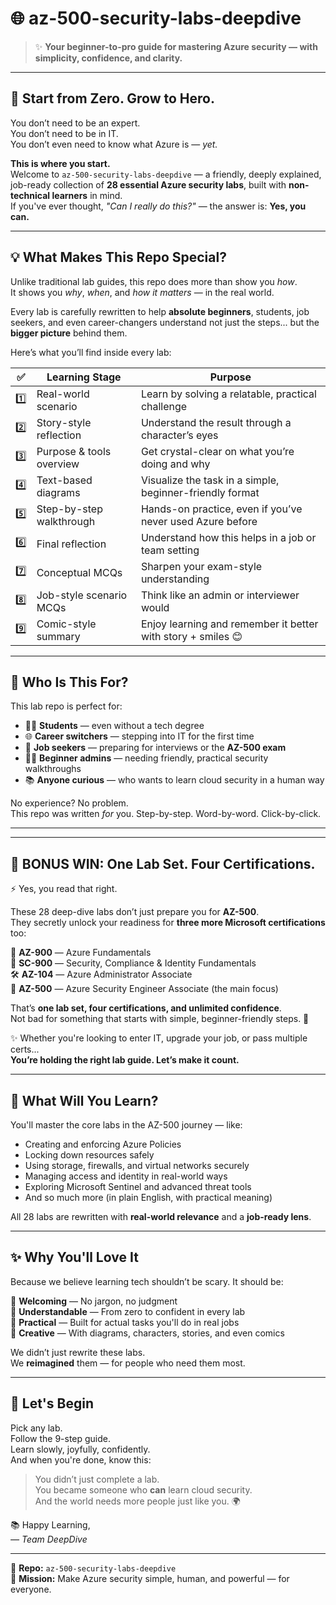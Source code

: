 # 🌐 az-500-security-labs-deepdive  
> ✨ **Your beginner-to-pro guide for mastering Azure security — with simplicity, confidence, and clarity.**

---

## 🌸 Start from Zero. Grow to Hero.

You don’t need to be an expert.  
You don’t need to be in IT.  
You don’t even need to know what Azure is — *yet.*

**This is where you start.**  
Welcome to `az-500-security-labs-deepdive` — a friendly, deeply explained, job-ready collection of **28 essential Azure security labs**, built with **non-technical learners** in mind.  
If you've ever thought, _"Can I really do this?"_ — the answer is: **Yes, you can.**

---

## 💡 What Makes This Repo Special?

Unlike traditional lab guides, this repo does more than show you *how*.  
It shows you *why*, *when*, and *how it matters* — in the real world.

Every lab is carefully rewritten to help **absolute beginners**, students, job seekers, and even career-changers understand not just the steps... but the **bigger picture** behind them.

Here’s what you’ll find inside every lab:

| ✅ | Learning Stage                          | Purpose                                                                 |
|----|----------------------------------------|-------------------------------------------------------------------------|
| 1️⃣ | Real-world scenario                    | Learn by solving a relatable, practical challenge                       |
| 2️⃣ | Story-style reflection                 | Understand the result through a character’s eyes                        |
| 3️⃣ | Purpose & tools overview               | Get crystal-clear on what you’re doing and why                          |
| 4️⃣ | Text-based diagrams                    | Visualize the task in a simple, beginner-friendly format                |
| 5️⃣ | Step-by-step walkthrough               | Hands-on practice, even if you’ve never used Azure before               |
| 6️⃣ | Final reflection                       | Understand how this helps in a job or team setting                      |
| 7️⃣ | Conceptual MCQs                        | Sharpen your exam-style understanding                                   |
| 8️⃣ | Job-style scenario MCQs                | Think like an admin or interviewer would                                |
| 9️⃣ | Comic-style summary                    | Enjoy learning and remember it better with story + smiles 😊            |

---

## 🌱 Who Is This For?

This lab repo is perfect for:

- 🧑‍🎓 **Students** — even without a tech degree  
- 🌐 **Career switchers** — stepping into IT for the first time  
- 💼 **Job seekers** — preparing for interviews or the **AZ-500 exam**  
- 👩‍💻 **Beginner admins** — needing friendly, practical security walkthroughs  
- 📚 **Anyone curious** — who wants to learn cloud security in a human way

No experience? No problem.  
This repo was written *for* you. Step-by-step. Word-by-word. Click-by-click.

---
---

## 🎯 BONUS WIN: One Lab Set. Four Certifications.  
⚡ Yes, you read that right.

These 28 deep-dive labs don’t just prepare you for **AZ-500**.  
They secretly unlock your readiness for **three more Microsoft certifications** too:

🧠 **AZ-900** — Azure Fundamentals  
🔐 **SC-900** — Security, Compliance & Identity Fundamentals  
🛠️ **AZ-104** — Azure Administrator Associate  
🚨 **AZ-500** — Azure Security Engineer Associate (the main focus)

That’s **one lab set, four certifications, and unlimited confidence**.  
Not bad for something that starts with simple, beginner-friendly steps. 🌱

✨ Whether you're looking to enter IT, upgrade your job, or pass multiple certs...  
**You’re holding the right lab guide. Let’s make it count.**

---

## 🔐 What Will You Learn?

You'll master the core labs in the AZ-500 journey — like:

- Creating and enforcing Azure Policies  
- Locking down resources safely  
- Using storage, firewalls, and virtual networks securely  
- Managing access and identity in real-world ways  
- Exploring Microsoft Sentinel and advanced threat tools  
- And so much more (in plain English, with practical meaning)

All 28 labs are rewritten with **real-world relevance** and a **job-ready lens**.

---

## ✨ Why You'll Love It

Because we believe learning tech shouldn’t be scary. It should be:

🌸 **Welcoming** — No jargon, no judgment  
🧠 **Understandable** — From zero to confident in every lab  
📘 **Practical** — Built for actual tasks you'll do in real jobs  
🎨 **Creative** — With diagrams, characters, stories, and even comics  

We didn’t just rewrite these labs.  
We **reimagined** them — for people who need them most.

---

## 🚀 Let's Begin

Pick any lab.  
Follow the 9-step guide.  
Learn slowly, joyfully, confidently.  
And when you're done, know this:

> You didn’t just complete a lab.  
> You became someone who **can** learn cloud security.  
> And the world needs more people just like you. 🌍

📚 Happy Learning,  
*— Team DeepDive*

---

🔖 **Repo:** `az-500-security-labs-deepdive`  
🧭 **Mission:** Make Azure security simple, human, and powerful — for everyone.
